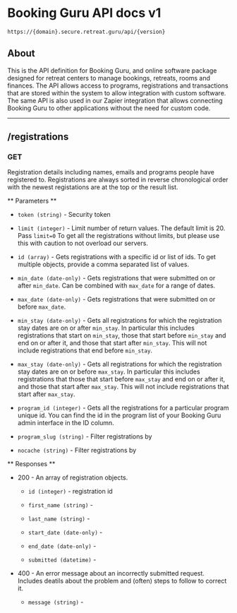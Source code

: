 # Booking Guru API docs v1
`https://{domain}.secure.retreat.guru/api/{version}`

## About
This is the API definition for Booking Guru, and online software package
designed for retreat centers to manage bookings, retreats, rooms and
finances. The API allows access to programs, registrations and transactions
that are stored within the system to allow integration with custom software.
The same API is also used in our Zapier integration that allows connecting
Booking Guru to other applications without the need for custom code.

---

## /registrations

### GET
Registration details including names, emails and programs people have registered to. Registrations are always sorted 
in reverse chronological order with the newest registations are at the top or the result list.

** Parameters **

* `token (string)` - Security token

* `limit (integer)` - Limit number of return values. The default limit is 20. Pass `limit=0` To get all the registrations without limits, but please use this with caution to not overload our servers. 

* `id (array)` - Gets registrations with a specific id or list of ids. To get multiple objects, provide a comma separated list of values. 

* `min_date (date-only)` - Gets registrations that were submitted on or after `min_date`. Can be combined with `max_date` for a range of dates. 

* `max_date (date-only)` - Gets registrations that were submitted on or before `max_date`. 

* `min_stay (date-only)` - Gets all registrations for which the registration stay dates are on or after `min_stay`. In particular this includes registrations that start on `min_stay`, those that start before `min_stay` and end on or after it, and those that start after `min_stay`. This will not include registrations that end before `min_stay`. 

* `max_stay (date-only)` - Gets all registrations for which the registration stay dates are on or before `max_stay`. In particular this includes registrations that those that start before `max_stay` and end on or after it, and those that start after `max_stay`. This will not include registrations that start after `max_stay`. 

* `program_id (integer)` - Gets all the registrations for a particular program unique id. You can find the id in the program list  of your Booking Guru admin interface in the ID column. 

* `program_slug (string)` - Filter registrations by  

* `nocache (string)` - Filter registrations by  

** Responses **

* 200 - An array of registration objects.
    
    * `id (integer)` - registration id
    
    * `first_name (string)` - 
    
    * `last_name (string)` - 
    
    * `start_date (date-only)` - 
    
    * `end_date (date-only)` - 
    
    * `submitted (datetime)` - 
    
* 400 - An error message about an incorrectly submitted request. Includes deatils about the problem and (often) steps to follow to correct it. 
    
    * `message (string)` - 
    

